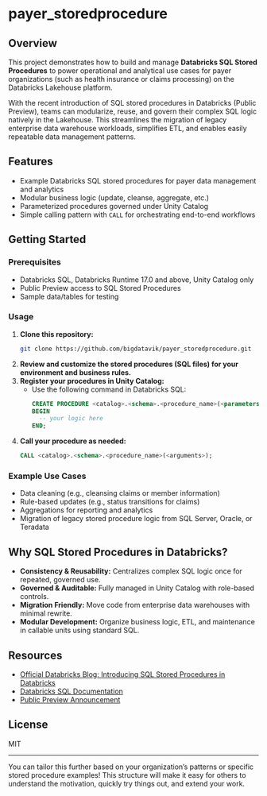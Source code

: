 # payer_storedprocedure

## Overview

This project demonstrates how to build and manage **Databricks SQL Stored Procedures** to power operational and analytical use cases for payer organizations (such as health insurance or claims processing) on the Databricks Lakehouse platform.

With the recent introduction of SQL stored procedures in Databricks (Public Preview), teams can modularize, reuse, and govern their complex SQL logic natively in the Lakehouse. This streamlines the migration of legacy enterprise data warehouse workloads, simplifies ETL, and enables easily repeatable data management patterns.

## Features

- Example Databricks SQL stored procedures for payer data management and analytics
- Modular business logic (update, cleanse, aggregate, etc.)
- Parameterized procedures governed under Unity Catalog
- Simple calling pattern with `CALL` for orchestrating end-to-end workflows

## Getting Started

### Prerequisites

- Databricks SQL, Databricks Runtime 17.0 and above, Unity Catalog only
- Public Preview access to SQL Stored Procedures
- Sample data/tables for testing

### Usage

1. **Clone this repository:**
   ```bash
   git clone https://github.com/bigdatavik/payer_storedprocedure.git
   ```
2. **Review and customize the stored procedures (SQL files) for your environment and business rules.**
3. **Register your procedures in Unity Catalog:**
   - Use the following command in Databricks SQL:
     ```sql
     CREATE PROCEDURE <catalog>.<schema>.<procedure_name>(<parameters>)
     BEGIN
       -- your logic here
     END;
     ```
4. **Call your procedure as needed:**
   ```sql
   CALL <catalog>.<schema>.<procedure_name>(<arguments>);
   ```

### Example Use Cases

- Data cleaning (e.g., cleansing claims or member information)
- Rule-based updates (e.g., status transitions for claims)
- Aggregations for reporting and analytics
- Migration of legacy stored procedure logic from SQL Server, Oracle, or Teradata

## Why SQL Stored Procedures in Databricks?

- **Consistency & Reusability:** Centralizes complex SQL logic once for repeated, governed use.
- **Governed & Auditable:** Fully managed in Unity Catalog with role-based controls.
- **Migration Friendly:** Move code from enterprise data warehouses with minimal rewrite.
- **Modular Development:** Organize business logic, ETL, and maintenance in callable units using standard SQL.

## Resources

- [Official Databricks Blog: Introducing SQL Stored Procedures in Databricks](https://www.databricks.com/blog/introducing-sql-stored-procedures-databricks)
- [Databricks SQL Documentation](https://docs.databricks.com/en/sql/language-manual/sql-ref-syntax-ddl-create-procedure.html)
- [Public Preview Announcement](https://www.databricks.com/blog/introducing-sql-stored-procedures-databricks)

## License

MIT

***

You can tailor this further based on your organization’s patterns or specific stored procedure examples! This structure will make it easy for others to understand the motivation, quickly try things out, and extend your work.
